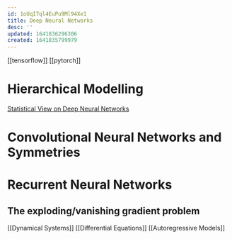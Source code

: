 ```yaml
---
id: 1oUqI7ql4EuPu9Ml94Xe1
title: Deep Neural Networks
desc: ''
updated: 1641836296306
created: 1641835799979
---
```


[[tensorflow]]
[[pytorch]]

# Hierarchical Modelling
[Statistical View on Deep Neural Networks](http://blog.shakirm.com/wp-content/uploads/2015/07/SVDL.pdf)



# Convolutional Neural Networks and Symmetries

# Recurrent Neural Networks
## The exploding/vanishing gradient problem
[[Dynamical Systems]]
[[Differential Equations]]
[[Autoregressive Models]]





